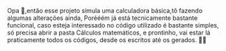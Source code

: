 Opa 👋,então esse projeto simula uma calculadora básica,tô fazendo algumas alterações ainda, Porééém já está tecnicamente bastante funcional, caso esteja interessado no código utilizado é bastante simples, só precisa abrir a pasta Cálculos matemáticos, e prontinho, vai estar lá praticamente todos os códigos, desde os escritos até os gerados. 🦆🦆
